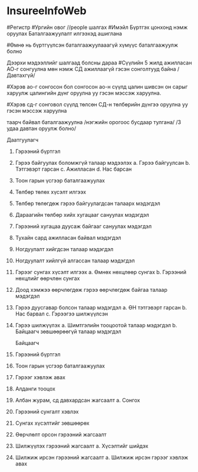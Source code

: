# InsureeInfoWeb

#Регистр
#Ургийн овог
//people шалгах
#Имэйл
Бүртгэх цонхонд нэмж оруулах
Баталгаажуулалт илгээхэд ашиглана

#Өмнө нь бүртгүүлсэн баталгаажуулааагүй хүмүүс баталгаажуулж болно

Дээрхи мэдээллийг шалгаад болсны дараа
#Сүүлийн 5 жилд ажилласан АО-г сонгуулна мөн нэмж СД ажиллаагүй гэсэн сонголтууд байна
/Давтахгүй/

#Хэрэв ао-г сонгосон бол сонгосон ао-н сүүлд цалин шивсэн он сарыг харуулж цалингийн дүнг оруулна уу гэсэн мэссэж харуулна.

#Хэрэв сд-г сонговол сүүлд төлсөн СД-н төлбөрийн дүнгээ оруулна уу гэсэн мэссэж харуулна

таарч байвал баталгаажуулна /нэгжийн орогоос бусдаар тулгана/
/3 удаа давтан оруулж болно/

Даатгуулагч

1. Гэрээний бүртгэл
2. Гэрээ байгуулах боломжгүй талаар мэдээлэх
   a. Гэрээ байгуулсан
   b. Тэтгэвэрт гарсан
   c. Ажилласан
   d. Нас барсан
3. Тоон гарын үсгээр баталгаажуулах
4. Төлбөр төлөх хүсэлт илгээх
5. Төлбөр төлөгдөж гэрээ байгуулагдсан талаарх мэдэгдэл
6. Дараагийн төлбөр хийх хугацааг сануулах мэдэгдэл
7. Гэрээний хугацаа дуусаж байгааг сануулах мэдэгдэл
8. Тухайн сард ажилласан байвал мэдэгдэл
9. Ногдуулалт хийгдсэн талаар мэдэгдэл
10. Ногдуулалт хийлгүй алгассан талаар мэдэгдэл
11. Гэрээг сунгах хүсэлт илгээх
    a. Өмнөх нөхцлөөр сунгах
    b. Гэрээний нөхцлийг өөрчлөн сунгах
12. Доод хэмжээ өөрчлөгдөж гэрээ өөрчлөгдөж байгаа талаар мэдэгдэл
13. Гэрээ дуусгавар болсон талаар мэдэгдэл
    a. ӨН тэтгэвэрт гарсан
    b. Нас барвал
    c. Гэрээгээ шилжүүлсэн
14. Гэрээ шилжүүлэх
    a. Шимтгэлийн тооцоотой талаар мэдэгдэл
    b. Байцаагч зөвшөөрөөгүй талаар мэдэгдэл

    Байцаагч

15. Гэрээний бүртгэл
16. Тоон гарын үсгээр баталгаажуулах
17. Гэрээг хэвлэж авах
18. Алданги тооцох
19. Албан журам, сд давхардсан жагсаалт
    a. Сонгох
20. Гэрээний сунгалт хэвлэх
21. Сунгах хүсэлтийг зөвшөөрөх
22. Өөрчлөлт орсон гэрээний жагсаалт
23. Шилжүүлэх гэрээний жагсаалт
    a. Хүсэлтийг шийдэх
24. Шилжиж ирсэн гэрээний жагсаалт
    a. Шилжиж ирсэн гэрээг хэвлэж авах
